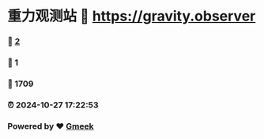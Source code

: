 # 重力观测站 :link: https://gravity.observer 
### :page_facing_up: [2](https://gravity.observer/tag.html) 
### :speech_balloon: 1 
### :hibiscus: 1709 
### :alarm_clock: 2024-10-27 17:22:53 
### Powered by :heart: [Gmeek](https://github.com/Meekdai/Gmeek)
